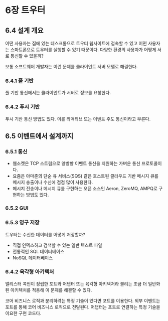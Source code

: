 # 6장 트우터

## 6.4 설계 개요

어떤 사용자는 집에 있는 데스크톰으로 트우터 웹사이트에 접속할 수 있고 어떤 사용자는 스마트폰으로 트우터를 실행할 수 있기 때문이다. 다양한 환경의 사용자가 어떻게 서로 통신할 수 있을까?

보통 소프트웨어 개발자는 이런 문제를 클라이언트 서버 모델로 해결한다.



### 6.4.1 풀 기반

풀 기반 통신에서는 클라이언트가 서버로 정보를 요청한다.



### 6.4.2 푸시 기반

푸시 기반 통신 방법도 있다. 이를 리액티브 또는 이벤트 주도 통신이라고 부른다.



## 6.5 이벤트에서 설계까지

### 6.5.1 통신

* 웹소켓은 TCP 스트림으로 양방향 이벤트 통신을 지원하는 가벼운 통신 프로토콜이다.
* 요즘은 아마존의 단순 큐 서비스(SQS) 같은 호스트된 클라우드 기반 메시지 큐를 메시지 송출이나 수신에 점점 많이 사용한다.
* 메시지 전송이나 메시지 큐를 구현하는 오픈 소스인 Aeron, ZeroMQ, AMPQ로 구현하는 방법도 있다.



### 6.5.2 GUI

### 6.5.3 영구 저장

트우터는 수신한 데이터를 어떻게 저장할까?

* 직접 인덱스하고 검색할 수 있는 일반 텍스트 파일
* 전통적인 SQL 데이터베이스
* NoSQL 데이터베이스



### 6.4.2 육각형 아키텍처

앨리스터 콕번이 정립한 포트와 어댑터 또는 육각형 아키텍처라 불리는 조금 더 일반화된 아키텍처를 적용해 이 문제를 해결할 수 있다.

코어 비즈니스 로직과 분리하려는 특정 기술이 있다면 포트를 이용한다. 외부 이벤트는 포트를 통해 코어 비즈니스 로직으로 전달된다. 어댑터는 포트로 연결하는 특정 기술을 이요한 구현 코드다.































